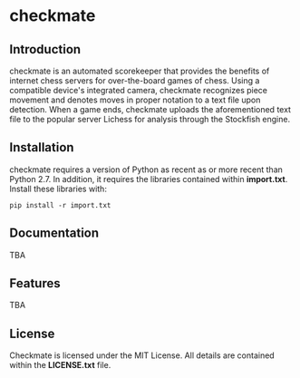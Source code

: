 # checkmate

## Introduction

checkmate is an automated scorekeeper that provides the benefits of internet chess servers for over-the-board games of chess. Using a compatible device's integrated camera, checkmate recognizes piece movement and denotes moves in proper notation to a text file upon detection. When a game ends, checkmate uploads the aforementioned text file to the popular server Lichess for analysis through the Stockfish engine. 

## Installation

checkmate requires a version of Python as recent as or more recent than Python 2.7. In addition, it requires the libraries contained within **import.txt**. Install these libraries with:
```
pip install -r import.txt
```

## Documentation 

TBA

## Features

TBA

## License

Checkmate is licensed under the MIT License. All details are contained within the **LICENSE.txt** file.     
